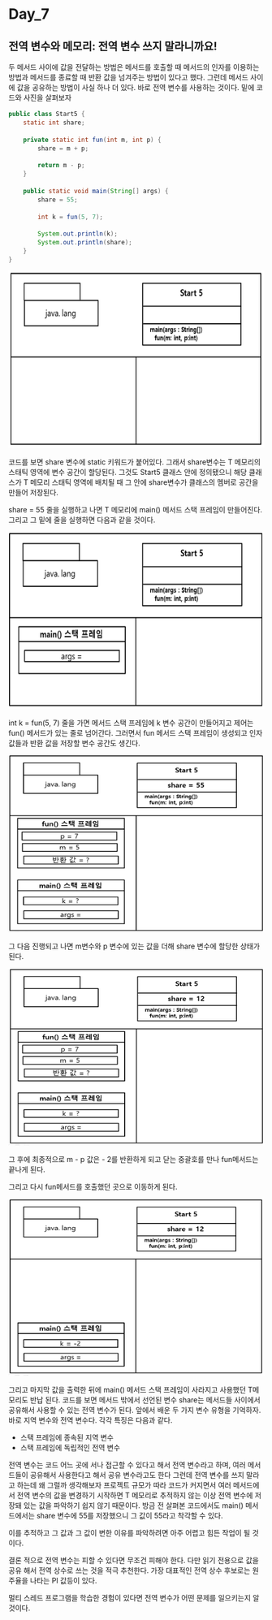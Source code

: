 # Day_7

## 전역 변수와 메모리: 전역 변수 쓰지 말라니까요!

두 메서드 사이에 값을 전달하는 방법은 메서드를 호출할 때 메서드의 인자를 이용하는 방법과 메서드를 종료할 때 반환 값을 넘겨주는 방법이 있다고 했다. 그런데 메서드 사이에 값을 공유하는 방법이 사실 하나 더 있다. 바로 전역 변수를 사용하는 것이다. 밑에 코드와 사진을 살펴보자

```java
public class Start5 {
    static int share;

    private static int fun(int m, int p) {
        share = m + p;

        return m - p;
    }

    public static void main(String[] args) {
        share = 55;

        int k = fun(5, 7);

        System.out.println(k);
        System.out.println(share);
    }
}
```

<img src="/static/2-33.PNG" width="513px" height="349px"></img>

코드를 보면 share 변수에 static 키워드가 붙어있다. 그래서 share변수는 T 메모리의 스태틱 영역에 변수 공간이 할당된다. 그것도 Start5 클래스 안에 정의됐으니 해당 클래스가 T 메모리 스태틱 영역에 배치될 때 그 안에 share변수가 클래스의 멤버로 공간을 만들어 저장된다. 

share = 55 줄을 실행하고 나면 T 메모리에 main() 메서드 스택 프레임이 만들어진다. 그리고 그 밑에 줄을 실행하면 다음과 같을 것이다.

<img src="/static/2-34.PNG" width="513px" height="349px"></img>

int k = fun(5, 7) 줄을 가면 메서드 스택 프레임에 k 변수 공간이 만들어지고 제어는 fun() 메서드가 있는 줄로 넘어간다. 그러면서 fun 메서드 스택 프레임이 생성되고 인자 값들과 반환 값을 저장할 변수 공간도 생긴다.

<img src="/static/2-35.PNG" width="513px" height="349px"></img>

그 다음 진행되고 나면 m변수와 p 변수에 있는 값을 더해 share 변수에 할당한 상태가 된다.

<img src="/static/2-36.PNG" width="513px" height="349px"></img>

그 후에 최종적으로 m - p 값은 - 2를 반환하게 되고 닫는 중괄호를 만나 fun메서드는 끝나게 된다.

그리고 다시 fun메서드를 호출했던 곳으로 이동하게 된다.

<img src="/static/2-39.PNG" width="513px" height="349px"></img>

그리고 마지막 값을 출력한 뒤에 main() 메서드 스택 프레임이 사라지고 사용했던 T메모리도 반납 된다. 코드를 보면 메서드 밖에서 선언된 변수 share는 메서드들 사이에서 공유해서 사용할 수 있는 전역 변수가 된다. 앞에서 배운 두 가지 변수 유형을 기억하자. 바로 지역 변수와 전역 변수다. 각각 특징은 다음과 같다. 

- 스택 프레임에 종속된 지역 변수
- 스택 프레임에 독립적인 전역 변수

전역 변수는 코드 어느 곳에 서나 접근할 수 있다고 해서 전역 변수라고 하며, 여러 메서드들이 공유해서 사용한다고 해서 공유 변수라고도 한다 그런데 전역 변수를 쓰지 말라고 하는데 왜 그럴까 생각해보자 프로젝트 규모가 따라 코드가 커지면서 여러 메서드에서 전역 변수의 값을 변경하기 시작하면 T 메모리로 추적하지 않는 이상 전역 변수에 저장돼 있는 값을 파악하기 쉽지 않기 때문이다. 방금 전 살펴본 코드에서도 main() 메서드에서는 share 변수에 55를 저장했으니 그 값이 55라고 착각할 수 있다.

이를 추적하고 그 값과 그 값이 변한 이유를 파악하려면 아주 어렵고 힘든 작업이 될 것이다.

결론 적으로 전역 변수는 피할 수 있다면 무조건 피해야 한다. 다만 읽기 전용으로 값을 공유 해서 전역 상수로 쓰는 것을 적극 추천한다. 가장 대표적인 전역 상수 후보로는 원주율을 나타는 PI 값등이 있다.

멀티 스레드 프로그램을 학습한 경험이 있다면 전역 변수가 어떤 문제를 일으키는지 알 것이다.